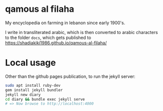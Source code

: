 # qamous al filaha
My encyclopedia on farming in lebanon since early 1900's.

I write in transliterated arabic, which is then converted to arabic characters to the folder `docs`, which gets published to
https://shadiakiki1986.github.io/qamous-al-filaha/

# Local usage
Other than the github pages publication, to run the jekyll server:

```bash
sudo apt install ruby-dev
gem install jekyll bundler
jekyll new diary
cd diary && bundle exec jekyll serve
# => Now browse to http://localhost:4000 
```
